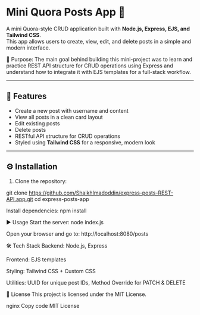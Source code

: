 # Mini Quora Posts App 📝

A mini Quora-style CRUD application built with **Node.js, Express, EJS, and Tailwind CSS**.  
This app allows users to create, view, edit, and delete posts in a simple and modern interface.

🔹 Purpose: The main goal behind building this mini-project was to learn and practice REST API structure for CRUD operations using Express and understand how to integrate it with EJS templates for a full-stack workflow.

---

## 🚀 Features
- Create a new post with username and content
- View all posts in a clean card layout
- Edit existing posts
- Delete posts
- RESTful API structure for CRUD operations
- Styled using **Tailwind CSS** for a responsive, modern look

---

## ⚙️ Installation

1. Clone the repository:

git clone https://github.com/ShaikhImadoddin/express-posts-REST-API.app.git
cd express-posts-app

Install dependencies:
npm install

▶️ Usage
Start the server:
node index.js

Open your browser and go to:
http://localhost:8080/posts

🛠️ Tech Stack
Backend: Node.js, Express

Frontend: EJS templates

Styling: Tailwind CSS + Custom CSS

Utilities: UUID for unique post IDs, Method Override for PATCH & DELETE

📜 License
This project is licensed under the MIT License.

nginx
Copy code
MIT License
